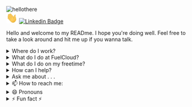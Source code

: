 ![hellothere](https://media3.giphy.com/media/Nx0rz3jtxtEre/giphy.gif)    
<img src="https://raw.githubusercontent.com/ABSphreak/ABSphreak/master/gifs/Hi.gif" width="30px">
[![Linkedin Badge](https://img.shields.io/badge/-codylylebrown-blue?style=flat-square&logo=Linkedin&logoColor=white&link=https://www.linkedin.com/in/codylylebrown/)](https://www.linkedin.com/in/codylylebrown/)

Hello and welcome to my READme. I hope you're doing well. Feel free to take a look around and hit me up if you wanna talk.

<details>
  <summary>Where do I work?</summary>
  
*<sup>FuelCloud; tech company in the oil & energy sector.<sup>*
</details>


<details>
  <summary>What do I do at FuelCloud?</summary>
  
*<sup>Product Owner; I wear all the hats, ask all the questions, and tell people no a lot.<sup>*
</details>


<details>
  <summary>What do I do on my freetime?</summary>
  
*<sup>Getting outdoors with the family.<sup>*
</details>


<details>
  <summary>How can I help?</summary>  
  
*<sup>If you need help with anything just ask. Before starting at FuelCloud most of my weeekends and some weeks were taken up by hackathons and inventathons. I would either work on projects as a software developer, designer, or project manager. During the OHSU/MIT hackathon my team took 2nd place for our teen suicide prevention mobile app. During the Amazon PDX Hackaton my team took 3rd place for creating a covid safe way of clocking in using Amazons Facial Recognition software. During the Technology Association of Oregon Inventathon Techlandia summit my team got an honorable mention for diversity and inclusion when we were building our BLE health monitors for helping seniors with their every day lives. If you need help with anything, just let me know, I'm here to help.<sup>*
</details>


<details>
  <summary>Ask me about . . . </summary>
  
*<sup>Anything you want to know more about. I'm an open book. Some say knowledge is power; I feel true power comes from sharing the knowledge you have with others :muscle:<sup>*
</details>


<details>
  <summary>📫 How to reach me:</summary>
  
*<sup>[my LinkedIn](https://www.linkedin.com/in/codylylebrown/).<sup>*
</details>


<details>
  <summary>😄 Pronouns</summary>
  
*<sup>He || Him<sup>*
</details>
  

<details>
  <summary>⚡ Fun fact ⚡</summary>  
  
*<sup>In 3 years without a college degree I went from a deadend career working in steel toe boots and hardhat making $18/hr, to more than doubling my salary and loving my job.<sup>*
</details>

